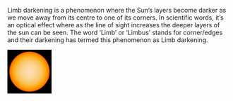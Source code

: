 Limb darkening is a phenomenon where the Sun’s layers become darker as we move away from its centre 
to one of its corners. In scientific words, it’s an optical effect where as the line of sight increases the deeper layers of the sun can be seen. The word ‘Limb’ or ‘Limbus’ stands for corner/edges and their darkening has termed this phenomenon as Limb darkening.

<img src="/testimage.jpg" alt="Image 1" width="100" height="100">

